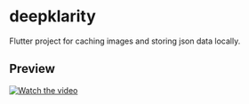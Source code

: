 # deepklarity

Flutter project for caching images and storing json data locally.

## Preview

[![Watch the video](https://img.youtube.com/vi/lViLtmpT4Y8/maxresdefault.jpg)](https://youtube.com/shorts/lViLtmpT4Y8)
